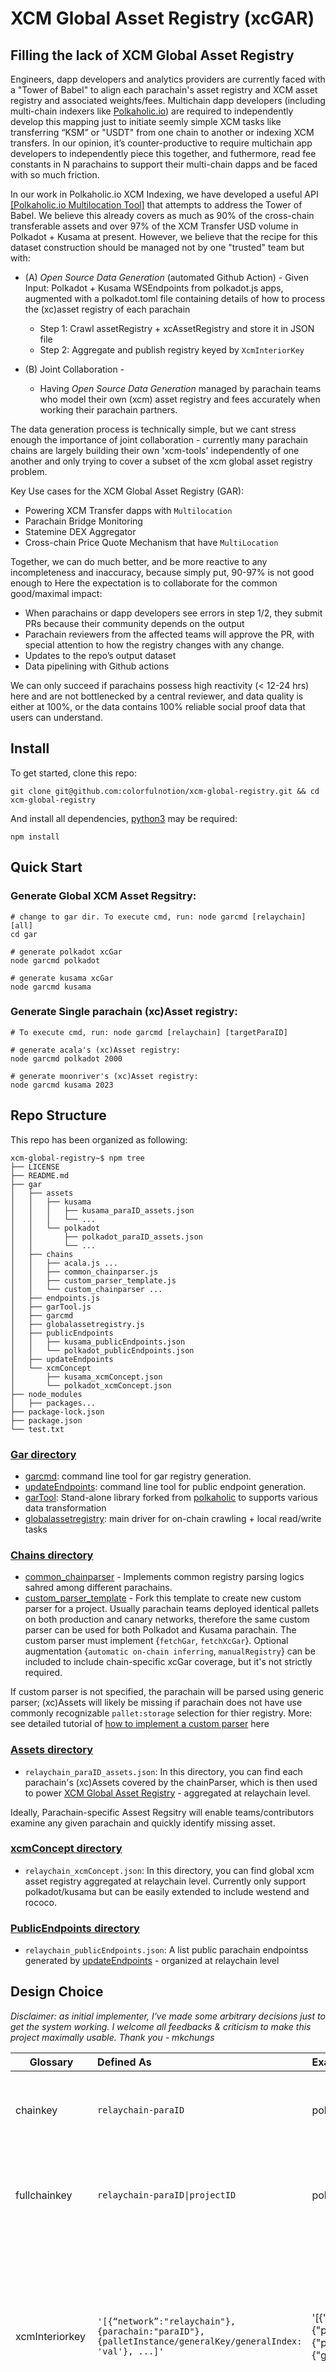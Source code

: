 # XCM Global Asset Registry (xcGAR)

## Filling the lack of XCM Global Asset Registry

Engineers, dapp developers and analytics providers are currently faced with a "Tower of Babel" to align each parachain's asset registry and XCM asset registry and associated weights/fees. Multichain dapp developers (including multi-chain indexers like [Polkaholic.io](https://polkaholic.io)) are required to independently develop this mapping just to initiate seemly simple XCM tasks like transferring “KSM” or "USDT" from one chain to another or indexing XCM transfers.   In our opinion, it’s counter-productive to require multichain app developers to independently piece this together, and futhermore, read fee constants in N parachains to support their multi-chain dapps and be faced with so much friction.  

In our work in Polkaholic.io XCM Indexing, we have developed a useful API [[Polkaholic.io Multilocation Tool]](https://polkaholic.io/multilocation) that attempts to address the Tower of Babel. We believe this already covers as much as 90% of the cross-chain transferable assets and over 97% of the XCM Transfer USD volume in Polkadot + Kusama at present.  However, we believe that the recipe for this dataset construction should be managed not by one "trusted" team but with:
* (A) _Open Source Data Generation_ (automated Github Action) - Given Input: Polkadot + Kusama WSEndpoints from polkadot.js apps, augmented with a polkadot.toml file containing details of how to process the (xc)asset registry of each parachain
    * Step 1: Crawl assetRegistry + xcAssetRegistry and store it in JSON file
    * Step 2: Aggregate and publish registry keyed by `XcmInteriorKey`

* (B) Joint Collaboration -
    * Having *Open Source Data Generation* managed by parachain teams who model their own (xcm) asset registry and fees accurately when working their parachain partners.

The data generation process is technically simple, but we cant stress enough the importance of joint collaboration - currently many parachain chains are largely building their own 'xcm-tools' independently of one another and only trying to cover a subset of the xcm global asset registry problem.  

Key Use cases for the XCM Global Asset Registry (GAR):
* Powering XCM Transfer dapps with `Multilocation`
* Parachain Bridge Monitoring
* Statemine DEX Aggregator
* Cross-chain Price Quote Mechanism that have `MultiLocation`

Together, we can do much better, and be more reactive to any incompleteness and inaccuracy, because simply put, 90-97% is not good enough to   Here the expectation is to collaborate for the common good/maximal impact:
* When parachains or dapp developers see errors in step 1/2, they submit PRs because their community depends on the output  
* Parachain reviewers from the affected teams will approve the PR, with special attention to how the registry changes  with any change.
* Updates to the repo’s output dataset
* Data pipelining with Github actions

We can only succeed if parachains possess high reactivity (< 12-24 hrs) here and are not bottlenecked by a central reviewer, and data quality is either at 100%, or the data contains 100% reliable social proof data that users can understand.

## Install
To get started, clone this repo:
```
git clone git@github.com:colorfulnotion/xcm-global-registry.git && cd xcm-global-registry
```
And install all dependencies, [python3](https://www.python.org/downloads/) may be required:
```
npm install
```
## Quick Start

### Generate Global XCM Asset Regsitry:
```
# change to gar dir. To execute cmd, run: node garcmd [relaychain] [all]
cd gar

# generate polkadot xcGar
node garcmd polkadot

# generate kusama xcGar
node garcmd kusama
```

### Generate Single parachain (xc)Asset registry:
```
# To execute cmd, run: node garcmd [relaychain] [targetParaID]

# generate acala's (xc)Asset registry:
node garcmd polkadot 2000

# generate moonriver's (xc)Asset registry:
node garcmd kusama 2023
```

## Repo Structure
This repo has been organized as following:
```
xcm-global-registry~$ npm tree
├── LICENSE
├── README.md
├── gar
│   ├── assets
│   │   ├── kusama
│   │   │   ├── kusama_paraID_assets.json
│   │   │   └── ...
│   │   └── polkadot
│   │       ├── polkadot_paraID_assets.json
│   │       └── ...
│   ├── chains
│   │   ├── acala.js ...
│   │   ├── common_chainparser.js
│   │   ├── custom_parser_template.js
│   │   └── custom_chainparser ...
│   ├── endpoints.js
│   ├── garTool.js
│   ├── garcmd
│   ├── globalassetregistry.js
│   ├── publicEndpoints
│   │   ├── kusama_publicEndpoints.json
│   │   └── polkadot_publicEndpoints.json
│   ├── updateEndpoints
│   └── xcmConcept
│       ├── kusama_xcmConcept.json
│       └── polkadot_xcmConcept.json
├── node_modules
│   ├── packages...
├── package-lock.json
├── package.json
└── test.txt
```

### [Gar directory](https://github.com/colorfulnotion/xcm-global-registry/tree/main/gar/)
* [garcmd](https://github.com/colorfulnotion/xcm-global-registry/blob/main/gar/garcmd): command line tool for gar registry generation.
* [updateEndpoints](https://github.com/colorfulnotion/xcm-global-registry/blob/main/gar/updateEndpoints): command line tool for public endpoint generation.
* [garTool](https://github.com/colorfulnotion/xcm-global-registry/blob/main/gar/garTool.js): Stand-alone library forked from [polkaholic](https://github.com/colorfulnotion/polkaholic) to supports various data transformation
* [globalassetregistry](https://github.com/colorfulnotion/xcm-global-registry/blob/main/gar/globalassetregistry): main driver for on-chain crawling + local read/write tasks


### [Chains directory](https://github.com/colorfulnotion/xcm-global-registry/tree/main/gar/chains)
* [common_chainparser](https://github.com/colorfulnotion/xcm-global-registry/blob/main/gar/chains/common_chainparser.js) - Implements common registry parsing logics sahred among different parachains.
* [custom_parser_template](https://github.com/colorfulnotion/xcm-global-registry/blob/main/gar/chains/custom_parser_template.js) - Fork this template to create new custom parser for a project. Usually parachain teams deployed identical pallets on both production and canary networks, therefore the same custom parser can be used for both Polkadot and Kusama parachain. The custom parser must implement {`fetchGar`, `fetchXcGar`}. Optional augmentation {`automatic on-chain inferring`, `manualRegistry`} can be included to include chain-specific xcGar coverage, but it's not strictly required.

If custom parser is not specified, the parachain will be parsed using generic parser; (xc)Assets will likely be missing if parachain does not have use commonly recognizable `pallet:storage` selection for thier registry. More: see detailed tutorial of [how to implement a custom parser](todo..) here

### [Assets directory](https://github.com/colorfulnotion/xcm-global-registry/tree/main/gar/assets)  
* `relaychain_paraID_assets.json`: In this directory, you can find each parachain's (xc)Assets covered by the chainParser, which is then used to power [XCM Global Asset Registry](https://github.com/colorfulnotion/xcm-global-registry/tree/main/gar/xcmConcept)  - aggregated at relaychain level.

Ideally, Parachain-specific Assest Regsitry will enable teams/contributors examine any given parachain and quickly identify missing asset.

### [xcmConcept directory](https://github.com/colorfulnotion/xcm-global-registry/tree/main/gar/xcmConcept)  
* `relaychain_xcmConcept.json`: In this directory, you can find global xcm asset registry aggregated at relaychain level. Currently only support polkadot/kusama but can be easily extended to include westend and rococo.  

### [PublicEndpoints directory](https://github.com/colorfulnotion/xcm-global-registry/tree/main/gar/assets)
* `relaychain_publicEndpoints.json`: A list public parachain endpointss generated by [updateEndpoints](https://github.com/colorfulnotion/xcm-global-registry/blob/main/gar/updateEndpoints) - organized at relaychain level

## Design Choice

*Disclaimer: as initial implementer, I've made some arbitrary decisions just to get the system working. I welcome all feedbacks & criticism to make this project maximally usable. Thank you - mkchungs*

| Glossary   |      Defined As      |  Example |  Rationale/Use case |
|----------|:-------------|:-------------|:------|
| chainkey |  `relaychain-paraID` | polkadot-1000 |chainkey is used to identify a parachain within relaychain and potentially across different relaychains in the future |
| fullchainkey |  <code>relaychain-paraID&#124;projectID</code> | polkadot-1000&#124;statemint | fullchainkey is used as filter within common parser. The projectID portion makes the codeblock more readable for human (other developers)|
| xcmInteriorkey |  `'[{“network”:"relaychain"},{parachain:"paraID"}, {palletInstance/generalKey/generalIndex: 'val'}, ...]'` | '[{"network":"polkadot"},{"parachain":1000},{"palletInstance":50},{"generalIndex":1984}]' | xcmInteriorkey is used to identify a xcAsset within relaychain and potentially across different relaychains in the future. Specifically, (1) The network {polkadot, kusama, named:byte} has been added to the front to support global registry.  (2) X1/X2/.../X7 has been convered to flat array for easier serialization. |
| garLocation |  `garPallet:garStorage` | assets:metadata | garLocation is where a parachain's asset registry is located on-chain `api.query[garPallet][garStorage]`.  |
| xcGarLocation |  `xcGarPallet:xcGarStorage` | assetManager:assetIdType | xcGarLocation is where a parachain's xcm registry is located on-chain `api.query[xcGarPallet][xcGarStorage]`. |
| fetchGar |  `SampleParser.fetchGar()` | AcalaParser.fetchGar() | step 1 of registry crawling - Parsing parachain’s asset Registry using result from `garLocation`. Parsing logic is independent of querying data on-chain and can be categorized into certain common garParser in common_parser. |
| fetchXcGar |  `SampleParser.fetchXcGar()` | AcalaParser.fetchXcGar() | step 2 of registry crawling - Parsing parachain’s xc Registry using result from `xcGarLocation`. Can be categorized into certain common xcgarParser in common_parser. |
| fetchAugments |  `SampleParser.fetchAugments()` | AcalaParser.fetchAugments() | step 3 of registry crawling - since on-chain registry are not perfact, Augmentation step allows us to improve registry coverage by auto-inferring xcmInteriorkey via certain extrinsics or by manually including some known asset<->xcmInteriorkey mapping |


## Current Project Status

As of this commit, [xcGar](https://github.com/colorfulnotion/xcm-global-registry/tree/main/gar/xcmConcept) is currently compiled with:

```
22 polkadot-parachain supported endpoints.
 9 polkadot-parachain does not have public endpoints/is unreachable.
 6 polkadot-parachain pending for verification

Supported: polkadot endpoints[22] [
  'polkadot-0',    'polkadot-1000',
  'polkadot-2000', 'polkadot-2002',
  'polkadot-2004', 'polkadot-2006',
  'polkadot-2011', 'polkadot-2012',
  'polkadot-2013', 'polkadot-2019',
  'polkadot-2021', 'polkadot-2026',
  'polkadot-2030', 'polkadot-2031',
  'polkadot-2032', 'polkadot-2034',
  'polkadot-2035', 'polkadot-2037',
  'polkadot-2039', 'polkadot-2043',
  'polkadot-2046', 'polkadot-2052'
]
Missing polkadot endpoints[9]
'polkadot-2008',
  'polkadot-2027',
  'polkadot-2040',
  'polkadot-2053',
  'polkadot-2055',
  'polkadot-2056',
  'polkadot-2058',
  'polkadot-2090',
  'polkadot-2092'
]
Unverified polkadot endpoints[6] [
  'polkadot-1001',
  'polkadot-2007',
  'polkadot-2048',
  'polkadot-2051',
  'polkadot-2086',
  'polkadot-2091'
]
```

```
32 kusama-parachain supported endpoints.
9  kusama-parachain does not have public endpoints/is unreachable.
6  kusama-parachain pending for verification

Supported: kusama endpoints[32] [
  'kusama-0',    'kusama-1000', 'kusama-2000',
  'kusama-2001', 'kusama-2004', 'kusama-2007',
  'kusama-2011', 'kusama-2012', 'kusama-2015',
  'kusama-2023', 'kusama-2048', 'kusama-2084',
  'kusama-2085', 'kusama-2087', 'kusama-2088',
  'kusama-2090', 'kusama-2092', 'kusama-2095',
  'kusama-2096', 'kusama-2100', 'kusama-2101',
  'kusama-2102', 'kusama-2105', 'kusama-2106',
  'kusama-2110', 'kusama-2113', 'kusama-2114',
  'kusama-2115', 'kusama-2118', 'kusama-2119',
  'kusama-2121', 'kusama-2222'
]
Missing kusama endpoints[6] [
  'kusama-2024',
  'kusama-2223',
  'kusama-2224',
  'kusama-2229',
  'kusama-2233',
  'kusama-2245'
]
Unverified kusama endpoints[8] [
  'kusama-1001',
  'kusama-2107',
  'kusama-2116',
  'kusama-2123',
  'kusama-2124',
  'kusama-2125',
  'kusama-2129',
  'kusama-2236'
]
```

xcGAR Currently covers 30 [xcAssets](https://github.com/colorfulnotion/xcm-global-registry/tree/main/gar/xcmConcept/polkadot_xcmConcept.json) on Polkadot:

| xcmInteriorKey                                                                                            | Symbol     | paraID | decimals |
|-----------------------------------------------------------------------------------------------------------|------------|--------|----------|
| [{"network":"polkadot"},"here"]                                                                           | DOT        |      0 |       10 |
| [{"network":"polkadot"},{"parachain":1000},{"palletInstance":50},{"generalIndex":1984}]                   | USDT       |   1000 |        6 |
| [{"network":"polkadot"},{"parachain":2000},{"generalKey":"0x0000"}]                                       | ACA        |   2000 |       12 |
| [{"network":"polkadot"},{"parachain":2000},{"generalKey":"0x02f4c723e61709d90f89939c1852f516e373d418a8"}] | APE        |   2000 |       18 |
| [{"network":"polkadot"},{"parachain":2000},{"generalKey":"0x0001"}]                                       | aUSD       |   2000 |       12 |
| [{"network":"polkadot"},{"parachain":2000},{"generalKey":"0x0254a37a01cd75b616d63e0ab665bffdb0143c52ae"}] | DAI        |   2000 |       18 |
| [{"network":"polkadot"},{"parachain":2000},{"generalKey":"0x040d000000"}]                                 | lcDOT      |   2000 |       10 |
| [{"network":"polkadot"},{"parachain":2000},{"generalKey":"0x0003"}]                                       | LDOT       |   2000 |       10 |
| [{"network":"polkadot"},{"parachain":2000},{"generalKey":"0x0207df96d1341a7d16ba1ad431e2c847d978bc2bce"}] | USDC       |   2000 |        6 |
| [{"network":"polkadot"},{"parachain":2000},{"generalKey":"0x02c80084af223c8b598536178d9361dc55bfda6818"}] | WBTC       |   2000 |        8 |
| [{"network":"polkadot"},{"parachain":2000},{"generalKey":"0x025a4d6acdc4e3e5ab15717f407afe957f7a242578"}] | WETH       |   2000 |       18 |
| [{"network":"polkadot"},{"parachain":2002}]                                                               | CLV        |   2002 |       18 |
| [{"network":"polkadot"},{"parachain":2004},{"palletInstance":10}]                                         | GLMR       |   2004 |       18 |
| [{"network":"polkadot"},{"parachain":2006}]                                                               | ASTR       |   2006 |       18 |
| [{"network":"polkadot"},{"parachain":2011}]                                                               | EQ         |   2011 |        9 |
| [{"network":"polkadot"},{"parachain":2011},{"generalKey":"0x657164"}]                                     | EQD        |   2011 |        9 |
| [{"network":"polkadot"},{"parachain":2012},{"palletInstance":6},{"generalIndex":200100017}]               | cDOT-10/17 |   2012 |       10 |
| [{"network":"polkadot"},{"parachain":2012},{"palletInstance":6},{"generalIndex":200060013}]               | cDOT-6/13  |   2012 |       10 |
| [{"network":"polkadot"},{"parachain":2012},{"palletInstance":6},{"generalIndex":200070014}]               | cDOT-7/14  |   2012 |       10 |
| [{"network":"polkadot"},{"parachain":2012},{"palletInstance":6},{"generalIndex":200080015}]               | cDOT-8/15  |   2012 |       10 |
| [{"network":"polkadot"},{"parachain":2012},{"palletInstance":6},{"generalIndex":200090016}]               | cDOT-9/16  |   2012 |       10 |
| [{"network":"polkadot"},{"parachain":2012},{"generalKey":"0x50415241"}]                                   | PARA       |   2012 |       12 |
| [{"network":"polkadot"},{"parachain":2012},{"generalKey":"0x73444f54"}]                                   | sDOT       |   2012 |       10 |
| [{"network":"polkadot"},{"parachain":2030},{"generalKey":"0x0104"}]                                       | BNC        |   2030 |       12 |
| [{"network":"polkadot"},{"parachain":2030},{"generalKey":"0x0900"}]                                       | vDOT       |   2030 |       10 |
| [{"network":"polkadot"},{"parachain":2030},{"generalKey":"0x0403"}]                                       | vsDOT      |   2030 |       10 |
| [{"network":"polkadot"},{"parachain":2032},{"generalKey":"0x0001"}]                                       | IBTC       |   2032 |        8 |
| [{"network":"polkadot"},{"parachain":2032},{"generalKey":"0x0002"}]                                       | INTR       |   2032 |       10 |
| [{"network":"polkadot"},{"parachain":2035}]                                                               | PHA        |   2035 |       12 |
| [{"network":"polkadot"},{"parachain":2046},{"palletInstance":5}]                                          | RING       |   2046 |       18 |

And 44 [xcAssets](https://github.com/colorfulnotion/xcm-global-registry/tree/main/gar/xcmConcept/kusama_xcmConcept.json) on Kusama:

| xcmInteriorKey                                                                                          | symbol  | paraID | decimals |
|---------------------------------------------------------------------------------------------------------|---------|--------|----------|
| [{"network":"kusama"},"here"]                                                                           | KSM     |      0 |       12 |
| [{"network":"kusama"},{"parachain":1000},{"palletInstance":50},{"generalIndex":16}]                     | ARIS    |   1000 |        8 |
| [{"network":"kusama"},{"parachain":1000},{"palletInstance":50},{"generalIndex":8}]                      | RMRK    |   1000 |       10 |
| [{"network":"kusama"},{"parachain":1000},{"palletInstance":50},{"generalIndex":1984}]                   | USDT    |   1000 |        6 |
| [{"network":"kusama"},{"parachain":2000},{"generalKey":"0x024bb6afb5fa2b07a5d1c499e1c3ddb5a15e709a70"}] | DAI     |   2000 |       18 |
| [{"network":"kusama"},{"parachain":2000},{"generalKey":"0x0080"}]                                       | KAR     |   2000 |       12 |
| [{"network":"kusama"},{"parachain":2000},{"generalKey":"0x0081"}]                                       | KUSD    |   2000 |       12 |
| [{"network":"kusama"},{"parachain":2000},{"generalKey":"0x0083"}]                                       | LKSM    |   2000 |       12 |
| [{"network":"kusama"},{"parachain":2000},{"generalKey":"0x021f3a10587a20114ea25ba1b388ee2dd4a337ce27"}] | USDCet  |   2000 |        6 |
| [{"network":"kusama"},{"parachain":2000},{"generalKey":"0x0266291c7d88d2ed9a708147bae4e0814a76705e2f"}] | wBTC    |   2000 |        8 |
| [{"network":"kusama"},{"parachain":2000},{"generalKey":"0x02ece0cc38021e734bef1d5da071b027ac2f71181f"}] | wETH    |   2000 |       18 |
| [{"network":"kusama"},{"parachain":2000},{"generalKey":"0x0254e183e533fd3c6e72debb2d1cab451d017faf72"}] | wUSDT   |   2000 |        6 |
| [{"network":"kusama"},{"parachain":2001},{"generalKey":"0x0001"}]                                       | BNC     |   2001 |       12 |
| [{"network":"kusama"},{"parachain":2001},{"generalKey":"0x0104"}]                                       | vKSM    |   2001 |       12 |
| [{"network":"kusama"},{"parachain":2001},{"generalKey":"0x0404"}]                                       | VSvsKSM |   2001 |       12 |
| [{"network":"kusama"},{"parachain":2001},{"generalKey":"0x0207"}]                                       | ZLK     |   2001 |       18 |
| [{"network":"kusama"},{"parachain":2004}]                                                               | PHA     |   2004 |       12 |
| [{"network":"kusama"},{"parachain":2007}]                                                               | SDN     |   2007 |       18 |
| [{"network":"kusama"},{"parachain":2012}]                                                               | CSM     |   2012 |       12 |
| [{"network":"kusama"},{"parachain":2015},{"generalKey":"0x54454552"}]                                   | TEER    |   2015 |       12 |
| [{"network":"kusama"},{"parachain":2016}]                                                               | SKU     |   2016 |       18 |
| [{"network":"kusama"},{"parachain":2023},{"palletInstance":10}]                                         | MOVR    |   2023 |       18 |
| [{"network":"kusama"},{"parachain":2024},{"generalKey":"0x657164"}]                                     | EQD     |   2024 |        9 |
| [{"network":"kusama"},{"parachain":2024}]                                                               | GENS    |   2024 |        9 |
| [{"network":"kusama"},{"parachain":2048}]                                                               | XRT     |   2048 |        9 |
| [{"network":"kusama"},{"parachain":2084}]                                                               | KMA     |   2084 |       12 |
| [{"network":"kusama"},{"parachain":2085},{"generalKey":"0x484b4f"}]                                     | HKO     |   2085 |       12 |
| [{"network":"kusama"},{"parachain":2085},{"generalKey":"0x734b534d"}]                                   | sKSM    |   2085 |       12 |
| [{"network":"kusama"},{"parachain":2088},{"generalKey":"0x0001"}]                                       | AIR     |   2088 |       18 |
| [{"network":"kusama"},{"parachain":2090},{"generalKey":"0x00000000"}]                                   | BSX     |   2090 |       12 |
| [{"network":"kusama"},{"parachain":2092},{"generalKey":"0x000b"}]                                       | KBTC    |   2092 |        8 |
| [{"network":"kusama"},{"parachain":2092},{"generalKey":"0x000c"}]                                       | KINT    |   2092 |       12 |
| [{"network":"kusama"},{"parachain":2095}]                                                               | QTZ     |   2095 |       18 |
| [{"network":"kusama"},{"parachain":2096},{"generalKey":"0x020000000000000000"}]                         | BIT     |   2096 |       18 |
| [{"network":"kusama"},{"parachain":2096},{"generalKey":"0x000000000000000000"}]                         | NEER    |   2096 |       18 |
| [{"network":"kusama"},{"parachain":2102},{"generalKey":"0x50434855"}]                                   | PCHU    |   2102 |       18 |
| [{"network":"kusama"},{"parachain":2105},{"palletInstance":5}]                                          | CRAB    |   2105 |       18 |
| [{"network":"kusama"},{"parachain":2106},{"palletInstance":10}]                                         | LIT     |   2106 |       12 |
| [{"network":"kusama"},{"parachain":2107},{"generalKey":"0x4b49434f"}]                                   | KICO    |   2107 |       14 |
| [{"network":"kusama"},{"parachain":2110},{"generalKey":"0x00000000"}]                                   | MGX     |   2110 |       18 |
| [{"network":"kusama"},{"parachain":2114}]                                                               | TUR     |   2114 |       10 |
| [{"network":"kusama"},{"parachain":2118},{"generalKey":"0x4c54"}]                                       | LT      |   2118 |       12 |
| [{"network":"kusama"},{"parachain":2121},{"generalKey":"0x0096"}]                                       | IMBU    |   2121 |       12 |
| [{"network":"kusama"},{"parachain":2125},{"generalIndex":0}]                                            | TNKR    |   2125 |       12 |

## 2023 Roadmap / Open Bounty Program

A partial list of what we can hope to achieve using GAR in 2023:
* Rapidly adapt to XCMv3/... changes
* Augment standardized/custom "weight/fee" information
* Support MultiLocation users, e.g. DEXes, bridge monitors, APIs, Cross-Chain Indexers
* Augment each asset in the result with a “pageRank” type reflecting degree of support by parachains, such that dapp developers can threshold on this attribute, where more parachains supporting an asset will apply
* [something else you and your team think is important]

## Funding / Call for Contributors

We (a collective of people working on this project) seek $125K/quarterly budget in 2023 to support:
* 20% Colorful Notion (Q1/Q2 2023)
* 50% 10-12 parachain developers + on a quarterly basis [below]
* 10% Some other team (Q3 2023) [elected by 10-12, with primary implementer as tie-breaker]
* 10% Some other team (Q4 2023) [elected by 10-12, with primary implementer as tie-breaker]
* 10% Open bounty request [proposed by 10-12]

We seek 10-12 parachain developers + additional developers request to maintain this very simple but extensible XCM Global Asset registry.  Ideally:
* You should be involved in your parachains (xc)asset registry, have debugged XCM transfers with at least 2+ other parachains, and can speak to how you can represent your fees in 2023 if you’re going non-standard in some way.
* You are comfortable signing up for debugging a pretty simple Javascript dataflow processing problem for your own parachain a couple of times in 2023.  
* You will contribute up to 100 hours/yr from each parachain to support this effort, specifically how things may change with:
    * XCMv3 changes – GlobalConsensus
    * ERC20/721/1155 + PSP22/34/37
    * Kusama/Polkadot bridges
    * Snowfork Ethereum bridge
    * Remote execution “Transact” support
    * [something else you and your team think is important]

Contributors will be invited to a “Polkadot XCM Global Asset Registry” Telegram group.
Contributors will be held to the [Polkadot communities' Code of Conduct](https://github.com/paritytech/polkadot/blob/master/CODE_OF_CONDUCT.md).

## Funding

Funding may be from Treasury (of Polkadot/Kusama or parachains, Web3F, or other sponsors).    

## Contributors:

**To indicate your interest, please submit a PR:**
1. Adding your name/email and any ideas you have on this project
2. if you wish to contribute significantly more than 25 hours/quarter (or significantly less)
3. if you do or do not wish to be paid, mark "non-paid volunteer".  All paid volunteers will be compensated at 100 USDT.

* Michael Chung <michael@colorfulnotion.com> - Initial Primary Architect and Implementer (paid volunteer in Q1/Q2 2023)
* Sourabh Niyogi <sourabh@colorfulnotion.com> - Initial Secondary Implementer/Coordinator (paid volunteer in Q1/Q2 2023)
